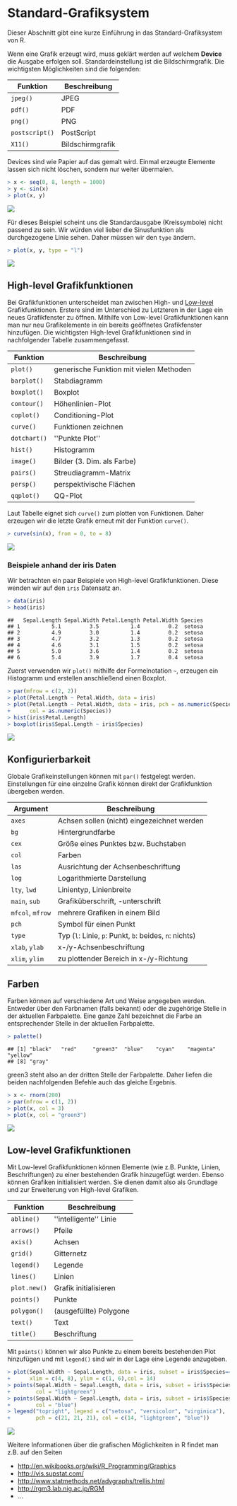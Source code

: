# Standard-Grafiksystem



Dieser Abschnitt gibt eine kurze Einführung in das Standard-Grafiksystem von R.

Wenn eine Grafik erzeugt wird, muss geklärt werden auf welchem **Device** die Ausgabe erfolgen soll. Standardeinstellung ist die Bildschirmgrafik. Die wichtigsten Möglichkeiten sind die folgenden:


Funktion | Beschreibung
---------|-------------
`jpeg()` | JPEG
`pdf()` | PDF
`png()` | PNG
`postscript()` | PostScript
`X11()` | Bildschirmgrafik


Devices sind wie Papier auf das gemalt wird. Einmal erzeugte Elemente lassen sich nicht löschen, sondern nur weiter übermalen. 



```r
> x <- seq(0, 8, length = 1000)
> y <- sin(x)
> plot(x, y)
```

![](Standard-Grafiksystem_files/figure-html/fig1-1.png) 

Für dieses Beispiel scheint uns die Standardausgabe (Kreissymbole) nicht passend zu sein. Wir würden viel lieber die Sinusfunktion als durchgezogene Linie sehen. Daher müssen wir den `type` ändern.



```r
> plot(x, y, type = "l")
```

![](Standard-Grafiksystem_files/figure-html/fig2-1.png) 


## High-level Grafikfunktionen

Bei Grafikfunktionen unterscheidet man zwischen High- und [Low-level](Standard-Grafiksystem.html/#low-level-grafikfunktionen) Grafikfunktionen. Erstere sind im Unterschied zu Letzteren in der Lage ein neues Grafikfenster zu öffnen. Mithilfe von Low-level Grafikfunktionen kann man nur neu Grafikelemente in ein bereits geöffnetes Grafikfenster hinzufügen. Die wichtigsten High-level Grafikfunktionen sind in nachfolgender Tabelle zusammengefasst.

Funktion | Beschreibung
---------|--------------
`plot()` | generische Funktion mit vielen Methoden
`barplot()` | Stabdiagramm
`boxplot()` | Boxplot
`contour()` | Höhenlinien-Plot
`coplot()` | Conditioning-Plot
`curve()` | Funktionen zeichnen
`dotchart()` | ''Punkte Plot''
`hist()` | Histogramm
`image()` | Bilder (3. Dim. als Farbe)
`pairs()` | Streudiagramm-Matrix
`persp()` | perspektivische Flächen
`qqplot()` | QQ-Plot



Laut Tabelle eignet sich `curve()` zum plotten von Funktionen. Daher erzeugen wir die letzte Grafik erneut mit der Funktion `curve()`.


```r
> curve(sin(x), from = 0, to = 8)
```

![](Standard-Grafiksystem_files/figure-html/fig2a-1.png) 


### Beispiele anhand der iris Daten

Wir betrachten ein paar Beispiele von High-level Grafikfunktionen. Diese wenden wir auf den `iris` Datensatz an.

```r
> data(iris)
> head(iris)
```

```
##   Sepal.Length Sepal.Width Petal.Length Petal.Width Species
## 1          5.1         3.5          1.4         0.2  setosa
## 2          4.9         3.0          1.4         0.2  setosa
## 3          4.7         3.2          1.3         0.2  setosa
## 4          4.6         3.1          1.5         0.2  setosa
## 5          5.0         3.6          1.4         0.2  setosa
## 6          5.4         3.9          1.7         0.4  setosa
```

Zuerst verwenden wir `plot()` mithilfe der Formelnotation `~`, erzeugen ein Histogramm und erstellen anschließend einen Boxplot.


```r
> par(mfrow = c(2, 2))
> plot(Petal.Length ~ Petal.Width, data = iris)
> plot(Petal.Length ~ Petal.Width, data = iris, pch = as.numeric(Species), 
+      col = as.numeric(Species))
> hist(iris$Petal.Length)
> boxplot(iris$Sepal.Length ~ iris$Species)
```

![](Standard-Grafiksystem_files/figure-html/fig3-1.png) 










## Konfigurierbarkeit

Globale Grafikeinstellungen können mit `par()` festgelegt werden. Einstellungen für eine einzelne Grafik können direkt der Grafikfunktion übergeben werden.


Argument | Beschreibung
---------|---------------
`axes` | Achsen sollen (nicht) eingezeichnet werden
`bg` | Hintergrundfarbe
`cex` | Größe eines Punktes bzw. Buchstaben
`col` | Farben
`las` | Ausrichtung der Achsenbeschriftung
`log` | Logarithmierte Darstellung
`lty`, `lwd` | Linientyp, Linienbreite
`main`, `sub` | Grafiküberschrift, -unterschrift
`mfcol`, `mfrow` | mehrere Grafiken in einem Bild
`pch` | Symbol für einen Punkt
`type` | Typ (`l`: Linie, `p`: Punkt, `b`: beides, `n`: nichts)
`xlab`, `ylab` | x-/y-Achsenbeschriftung
`xlim`, `ylim` | zu plottender Bereich in x-/y-Richtung

## Farben

Farben können auf verschiedene Art und Weise angegeben werden. Entweder über den Farbnamen (falls bekannt) oder die zugehörige Stelle in der aktuellen Farbpalette. Eine ganze Zahl bezeichnet die Farbe an entsprechender Stelle in der aktuellen
Farbpalette.


```r
> palette()
```

```
## [1] "black"   "red"     "green3"  "blue"    "cyan"    "magenta" "yellow" 
## [8] "gray"
```

green3 steht also an der dritten Stelle der Farbpalette. Daher liefen die beiden nachfolgenden Befehle auch das gleiche Ergebnis.


```r
> x <- rnorm(200)
> par(mfrow = c(1, 2))
> plot(x, col = 3)
> plot(x, col = "green3")
```

![](Standard-Grafiksystem_files/figure-html/fig4-1.png) 



## Low-level Grafikfunktionen

Mit Low-level Grafikfunktionen können Elemente (wie z.B. Punkte, Linien, Beschriftungen) zu einer bestehenden Grafik hinzugefügt werden. Ebenso können Grafiken initialisiert werden. Sie dienen damit also als Grundlage und zur Erweiterung von High-level Grafiken.


Funktion | Beschreibung
---------|--------------
`abline()` | ''intelligente'' Linie
`arrows()` | Pfeile
`axis()` | Achsen
`grid()` | Gitternetz
`legend()` | Legende
`lines()` | Linien
`plot.new()` | Grafik initialisieren
`points()` | Punkte
`polygon()` | (ausgefüllte) Polygone
`text()` | Text
`title()` | Beschriftung


Mit `points()` können wir also Punkte zu einem bereits bestehenden Plot hinzufügen und mit `legend()` sind
wir in der Lage eine Legende anzugeben.


```r
> plot(Sepal.Width ~ Sepal.Length, data = iris, subset = iris$Species=="setosa", 
+      xlim = c(4, 8), ylim = c(1, 6),col = 14)
> points(Sepal.Width ~ Sepal.Length, data = iris, subset = iris$Species == "versicolor",
+        col = "lightgreen")
> points(Sepal.Width ~ Sepal.Length, data = iris, subset = iris$Species == "virginica", 
+        col = "blue")
> legend("topright", legend = c("setosa", "versicolor", "virginica"),
+        pch = c(21, 21, 21), col = c(14, "lightgreen", "blue"))
```

![](Standard-Grafiksystem_files/figure-html/fig5-1.png) 




Weitere Informationen über die grafischen Möglichkeiten in R findet man z.B. auf den Seiten

- http://en.wikibooks.org/wiki/R_Programming/Graphics
- http://vis.supstat.com/
- http://www.statmethods.net/advgraphs/trellis.html
- http://rgm3.lab.nig.ac.jp/RGM
- ...

